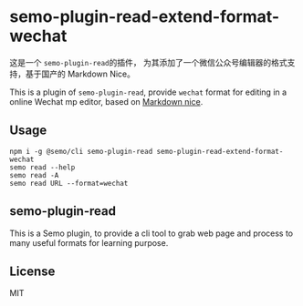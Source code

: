 # semo-plugin-read-extend-format-wechat

这是一个 `semo-plugin-read`的插件， 为其添加了一个微信公众号编辑器的格式支持，基于国产的 Markdown Nice。

This is a plugin of `semo-plugin-read`, provide `wechat` format for editing in a online Wechat mp editor, based on [Markdown nice](https://github.com/mdnice/markdown-nice).

## Usage

```
npm i -g @semo/cli semo-plugin-read semo-plugin-read-extend-format-wechat
semo read --help
semo read -A
semo read URL --format=wechat
```

## semo-plugin-read

This is a Semo plugin, to provide a cli tool to grab web page and process to many useful formats for learning purpose.

## License

MIT



